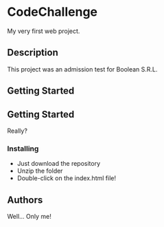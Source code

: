 # CodeChallenge

My very first web project.

## Description

This project was an admission test for Boolean S.R.L.

## Getting Started

## Getting Started
Really?
### Installing

* Just download the repository
* Unzip the folder
* Double-click on the index.html file!

## Authors

Well... Only me!